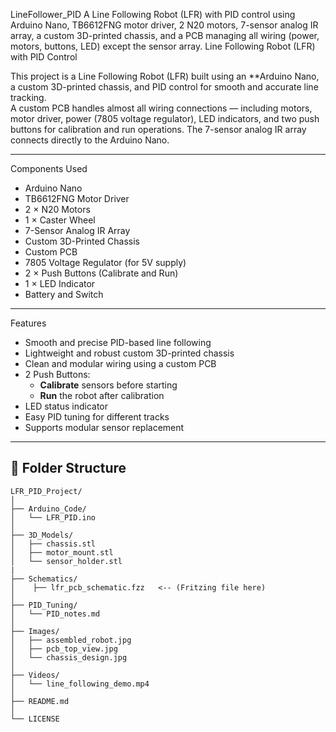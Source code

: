 LineFollower_PID
A Line Following Robot (LFR) with PID control using Arduino Nano, TB6612FNG motor driver, 2 N20 motors, 7-sensor analog IR array, a custom 3D-printed chassis, and a PCB managing all wiring (power, motors, buttons, LED) except the sensor array.
Line Following Robot (LFR) with PID Control

This project is a Line Following Robot (LFR) built using an **Arduino Nano, a custom 3D-printed chassis, and PID control for smooth and accurate line tracking.  
A custom PCB handles almost all wiring connections — including motors, motor driver, power (7805 voltage regulator), LED indicators, and two push buttons for calibration and run operations. The 7-sensor analog IR array connects directly to the Arduino Nano.

---

Components Used
- Arduino Nano
- TB6612FNG Motor Driver
- 2 × N20 Motors
- 1 × Caster Wheel
- 7-Sensor Analog IR Array
- Custom 3D-Printed Chassis
- Custom PCB
- 7805 Voltage Regulator (for 5V supply)
- 2 × Push Buttons (Calibrate and Run)
- 1 × LED Indicator
- Battery and Switch

---

Features
- Smooth and precise PID-based line following
- Lightweight and robust custom 3D-printed chassis
- Clean and modular wiring using a custom PCB
- 2 Push Buttons:
  - **Calibrate** sensors before starting
  - **Run** the robot after calibration
- LED status indicator
- Easy PID tuning for different tracks
- Supports modular sensor replacement

---

## 📁 Folder Structure
```plaintext
LFR_PID_Project/
│
├── Arduino_Code/
│   └── LFR_PID.ino
│
├── 3D_Models/
│   ├── chassis.stl
│   ├── motor_mount.stl
│   └── sensor_holder.stl
|
├── Schematics/
│    ├── lfr_pcb_schematic.fzz   <-- (Fritzing file here)
│
├── PID_Tuning/
│   └── PID_notes.md
│
├── Images/
│   ├── assembled_robot.jpg
│   ├── pcb_top_view.jpg
│   └── chassis_design.jpg
│
├── Videos/ 
│   └── line_following_demo.mp4
│
├── README.md
│
└── LICENSE
